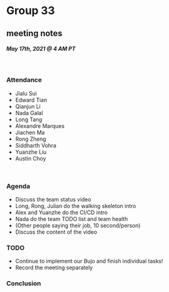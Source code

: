 # Group 33
## meeting notes
##### May 17th, 2021 @ 4 AM PT 
​
### Attendance
* Jialu Sui
* Edward Tian
* Qianjun Li 
* Nada Galal 
* Long Tang
* Alexandre Marques
* Jiachen Ma
* Rong Zheng
* Siddharth Vohra
* Yuanzhe Liu
* Austin Choy 

​
### Agenda
*  Discuss the team status video
*  Long, Rong, Julian do the walking skeleton intro
*  Alex and Yuanzhe do the CI/CD intro
*  Nada do the team TODO list and team health
*  (Other people saying their job, 10 second/person)
*  Discuss the content of the video



### TODO 
* Continue to implement our Bujo and finish individual tasks!
* Record the meeting separately


### Conclusion 
